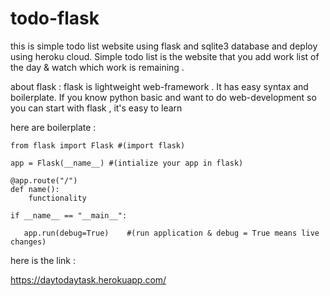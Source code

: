 # todo-flask

this is simple todo list website using flask and sqlite3 database and deploy using heroku cloud. 
Simple todo list is the website that you add work list of the day & watch which work is remaining . 

about flask :
flask is lightweight web-framework . It has easy syntax and boilerplate. If you know python basic and want to do web-development so you can start with flask , it's easy to learn 

here are boilerplate :
```
from flask import Flask #(import flask)

app = Flask(__name__) #(intialize your app in flask)

@app.route("/")
def name():
	functionality
  
if __name__ == "__main__":

   app.run(debug=True)    #(run application & debug = True means live changes)
```

here is the link :

https://daytodaytask.herokuapp.com/


